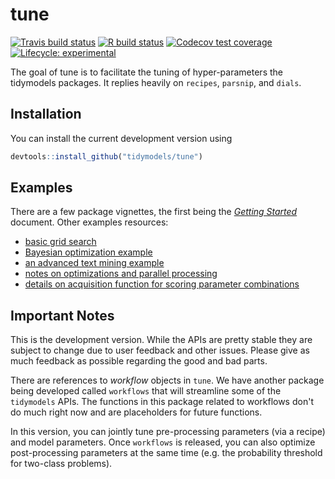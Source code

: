 <!-- README.md is generated from README.Rmd. Please edit that file -->

# tune

<!-- badges: start -->
[![Travis build status](https://travis-ci.org/tidymodels/tune.svg?branch=master)](https://travis-ci.org/tidymodels/tune)
[![R build status](https://github.com/tidymodels/tune/workflows/R/badge.svg)](https://github.com/tidymodels/tune/actions?workflow=R-full)
[![Codecov test coverage](https://codecov.io/gh/tidymodels/tune/branch/master/graph/badge.svg)](https://codecov.io/gh/tidymodels/tune?branch=master)
[![Lifecycle: experimental](https://img.shields.io/badge/lifecycle-experimental-orange.svg)](https://www.tidyverse.org/lifecycle/#experimental)
<!-- badges: end -->

The goal of tune is to facilitate the tuning of hyper-parameters the tidymodels packages. It replies heavily on `recipes`, `parsnip`, and `dials`. 

## Installation

You can install the current development version using

```r
devtools::install_github("tidymodels/tune")
```

## Examples

There are a few package vignettes, the first being the [_Getting Started_](https://tidymodels.github.io/tune/articles/getting_started.html) document. Other examples resources:

 - [basic grid search](https://tidymodels.github.io/tune/articles/grid.html)
 - [Bayesian optimization example](https://tidymodels.github.io/tune/articles/extras/svm_classification.html)
 - [an advanced text mining example](https://tidymodels.github.io/tune/articles/extras/text_analysis.html)
 - [notes on optimizations and parallel processing](https://tidymodels.github.io/tune/articles/extras/optimizations.html)
 - [details on acquisition function for scoring parameter combinations](https://tidymodels.github.io/tune/articles/acquisition_functions.html)
 
## Important Notes

This is the development version. While the APIs are pretty stable they are subject to change due to user feedback and other issues. Please give as much feedback as possible regarding the good and bad parts. 

There are references to _workflow_ objects in `tune`. We have another package being developed called `workflows` that will streamline some of the `tidymodels` APIs. The functions in this package related to workflows don't do much right now and are placeholders for future functions. 

In this version, you can jointly tune pre-processing parameters (via a recipe) and model parameters. Once `workflows` is released, you can also optimize post-processing parameters at the same time (e.g. the probability threshold for two-class problems). 

 
